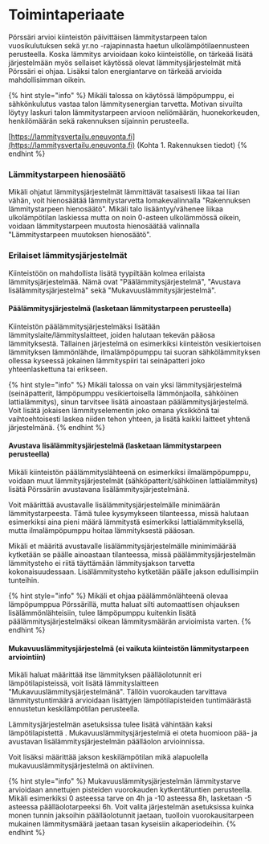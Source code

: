 # Toimintaperiaate

Pörssäri arvioi kiinteistön päivittäisen lämmitystarpeen talon vuosikulutuksen sekä yr.no -rajapinnasta haetun ulkolämpötilaennusteen perusteella. Koska lämmitys arvioidaan koko kiinteistölle, on tärkeää lisätä järjestelmään myös sellaiset käytössä olevat lämmitysjärjestelmät mitä Pörssäri ei ohjaa. Lisäksi talon energiantarve on tärkeää arvioida mahdollisimman oikein.

{% hint style="info" %}
Mikäli talossa on käytössä lämpöpumppu, ei sähkönkulutus vastaa talon lämmitysenergian tarvetta. Motivan sivuilta löytyy laskuri talon lämmitystarpeen arvioon neliömäärän, huonekorkeuden, henkilömäärän sekä rakennuksen sijainnin perusteella.

[https://lammitysvertailu.eneuvonta.fi](https://lammitysvertailu.eneuvonta.fi) (Kohta 1. Rakennuksen tiedot)
{% endhint %}

### Lämmitystarpeen hienosäätö

Mikäli ohjatut lämmitysjärjestelmät lämmittävät tasaisesti liikaa tai liian vähän, voit hienosäätää lämmitystarvetta lomakevalinnalla "Rakennuksen lämmitystarpeen hienosäätö". Mikäli talo lisääntyy/vähenee liikaa ulkolämpötilan laskiessa mutta on noin 0-asteen ulkolämmössä oikein, voidaan lämmitystarpeen muutosta hienosäätää valinnalla "Lämmitystarpeen muutoksen hienosäätö".

### Erilaiset lämmitysjärjestelmät

Kiinteistöön on mahdollista lisätä tyypiltään kolmea erilaista lämmitysjärjestelmää. Nämä ovat "Päälämmitysjärjestelmä", "Avustava lisälämmitysjärjestelmä" sekä "Mukavuuslämmitysjärjestelmä".

#### Päälämmitysjärjestelmä (lasketaan lämmitystarpeen perusteella)

Kiinteistön päälämmitysjärjestelmäksi lisätään lämmityslaite/lämmityslaitteet, joiden halutaan tekevän pääosa lämmityksestä. Tällainen järjestelmä on esimerkiksi kiinteistön vesikiertoisen lämmityksen lämmönlähde, ilmalämpöpumppu tai suoran sähkölämmityksen ollessa kyseessä jokainen lämmityspiiri tai seinäpatteri joko yhteenlaskettuna tai erikseen.

{% hint style="info" %}
Mikäli talossa on vain yksi lämmitysjärjestelmä (seinäpatterit, lämpöpumppu vesikiertoisella lämmönjaolla, sähköinen lattialämmitys), sinun tarvitsee lisätä ainoastaan päälämmitysjärjestelmä. Voit lisätä jokaisen lämmityselementin joko omana yksikkönä tai vaihtoehtoisesti laskea niiden tehon yhteen, ja lisätä kaikki laitteet yhtenä järjestelmänä.
{% endhint %}

#### Avustava lisälämmitysjärjestelmä (lasketaan lämmitystarpeen perusteella)

Mikäli kiinteistön päälämmityslähteenä on esimerkiksi ilmalämpöpumppu, voidaan muut lämmitysjärjestelmät (sähköpatterit/sähköinen lattialämmitys) lisätä Pörssäriin avustavana lisälämmitysjärjestelmänä.

Voit määrittää avustavalle lisälämmitysjärjestelmälle minimäärän lämmitystarpeesta. Tämä tulee kysymykseen tilanteessa, missä halutaan esimerkiksi aina pieni määrä lämmitystä esimerkiksi lattialämmityksellä, mutta ilmalämpöpumppu hoitaa lämmityksestä pääosan.

Mikäli et määritä avustavalle lisälämmitysjärjestelmälle minimimäärää kytketään se päälle ainoastaan tilanteessa, missä päälämmitysjärjestelmän lämmitysteho ei riitä täyttämään lämmitysjakson tarvetta kokonaisuudessaan. Lisälämmitysteho kytketään päälle jakson edullisimpiin tunteihin.

{% hint style="info" %}
Mikäli et ohjaa päälämmönlähteenä olevaa lämpöpumppua Pörssärillä, mutta haluat silti automaattisen ohjauksen lisälämmönlähteisiin, tulee lämpöpumppu kuitenkin lisätä päälämmitysjärjestelmäksi oikean lämmitysmäärän arvioimista varten.
{% endhint %}

#### Mukavuuslämmitysjärjestelmä (ei vaikuta kiinteistön lämmitystarpeen arviointiin)

Mikäli haluat määrittää itse lämmityksen päälläolotunnit eri lämpötilapisteissä, voit lisätä lämmityslaitteen "Mukavuuslämmitysjärjestelmänä". Tällöin vuorokauden tarvittava lämmitystuntimäärä arvioidaan lisättyjen lämpötilapisteiden tuntimäärästä ennustetun keskilämpötilan perusteella.&#x20;

Lämmitysjärjestelmän asetuksissa tulee lisätä vähintään kaksi lämpötilapistettä . Mukavuuslämmitysjärjestelmiä ei oteta huomioon pää- ja avustavan lisälämmitysjärjestelmän päälläolon arvioinnissa.

Voit lisäksi määrittää jakson keskilämpötilan mikä alapuolella mukavuuslämmitysjärjestelmä on aktiivinen.

{% hint style="info" %}
Mukavuuslämmitysjärjestelmän lämmitystarve arvioidaan annettujen pisteiden vuorokauden kytkentätuntien perusteella. Mikäli esimerkiksi 0 asteessa tarve on 4h ja -10 asteessa 8h, lasketaan -5 asteessa päälläolotarpeeksi 6h. Voit valita järjestelmän asetuksissa kuinka monen tunnin jaksoihin päälläolotunnit jaetaan, tuolloin vuorokausitarpeen mukainen lämmitysmäärä jaetaan tasan kyseisiin aikaperiodeihin.
{% endhint %}
